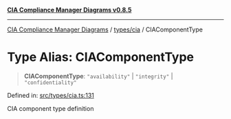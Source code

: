 [**CIA Compliance Manager Diagrams v0.8.5**](../../../README.md)

***

[CIA Compliance Manager Diagrams](../../../modules.md) / [types/cia](../README.md) / CIAComponentType

# Type Alias: CIAComponentType

> **CIAComponentType**: `"availability"` \| `"integrity"` \| `"confidentiality"`

Defined in: [src/types/cia.ts:131](https://github.com/Hack23/cia-compliance-manager/blob/b799ef22d9067d09cc69eaeddf109ac9dcdce934/src/types/cia.ts#L131)

CIA component type definition
